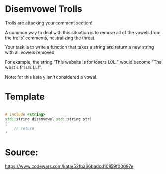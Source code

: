 # Disemvowel Trolls

Trolls are attacking your comment section!

A common way to deal with this situation is to remove all of the vowels from the trolls' comments, neutralizing the threat.

Your task is to write a function that takes a string and return a new string with all vowels removed.

For example, the string "This website is for losers LOL!" would become "Ths wbst s fr lsrs LL!".

Note: for this kata y isn't considered a vowel.

# Template
```C++

# include <string>
std::string disemvowel(std::string str)
{
    // return
}

```

# Source:
https://www.codewars.com/kata/52fba66badcd10859f00097e 
